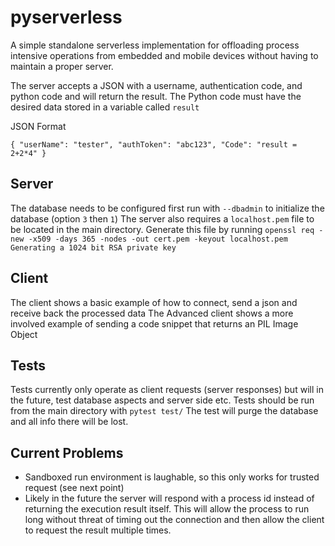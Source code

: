 # pyserverless

A simple standalone serverless implementation for offloading process intensive operations from embedded and mobile devices without having to maintain a proper server.

The server accepts a JSON with a username, authentication code, and python code and will return the result. The Python code must have the desired data stored in a variable called `result`

JSON Format

`{
    "userName": "tester",
    "authToken": "abc123",
    "Code": "result = 2+2*4"
}`

## Server
The database needs to be configured first run with `--dbadmin` to initialize the database (option `3` then `1`)
The server also requires a `localhost.pem` file to be located in the main directory. 
Generate this file by running `openssl req -new -x509 -days 365 -nodes -out cert.pem -keyout localhost.pem
Generating a 1024 bit RSA private key`

## Client
The client shows a basic example of how to connect, send a json and receive back the processed data
The Advanced client shows a more involved example of sending a code snippet that returns an PIL Image Object

## Tests
Tests currently only operate as client requests (server responses) but will in the future, test database aspects and server side etc.
Tests should be run from the main directory with `pytest test/` 
The test will purge the database and all info there will be lost.

## Current Problems
- Sandboxed run environment is laughable, so this only works for trusted request (see next point)
- Likely in the future the server will respond with a process id instead of returning the execution result itself. This will allow the process to run long without threat of timing out the connection and then allow the client to request the result multiple times.
